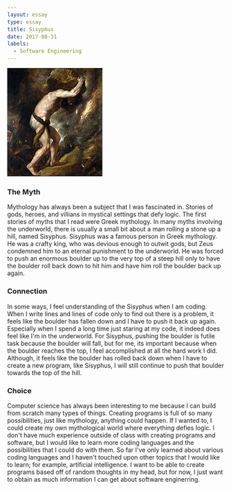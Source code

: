```yaml
---
layout: essay
type: essay
title: Sisyphus
date: 2017-08-31
labels:
  - Software Engineering
---
```

<img class = "ui centered large image" src = "../images/sisyphus.jpg">

### The Myth

Mythology has always been a subject that I was fascinated in. Stories of gods, heroes, and villians in mystical settings that defy logic. The first stories of myths that I read were Greek mythology. In many myths involving the underworld, there is usually a small bit about a man rolling a stone up a hill, named Sisyphus. Sisyphus was a famous person in Greek mythology. He was a crafty king, who was devious enough to outwit gods, but Zeus condemned him to an eternal punishment to the underworld. He was forced to push an enormous boulder up to the very top of a steep hill only to have the boulder roll back down to hit him and have him roll the boulder back up again. 

### Connection

In some ways, I feel understanding of the Sisyphus when I am coding. When I write lines and lines of code only to find out there is a problem, it feels like the boulder has fallen down and I have to push it back up again. Especially when I spend a long time just staring at my code, it indeed does feel like I'm in the underworld. For Sisyphus, pushing the boulder is futile task because the boulder will fall, but for me, its important because when the boulder reaches the top, I feel accomplished at all the hard work I did. Although, it feels like the boulder has rolled back down when I have to create a new program, like Sisyphus, I will still continue to push that boulder towards the top of the hill.

### Choice

Computer science has always been interesting to me because I can build from scratch many types of things. Creating programs is full of so many possibilities, just like mythology, anything could happen. If I wanted to, I could create my own mythological world where everything defies logic. I don't have much experience outside of class with creating programs and software, but I would like to learn more coding languages and the possibilities that I could do with them. So far I've only learned about various coding languages and I haven't touched upon other topics that I would like to learn; for example, artificial intelligence. I want to be able to create programs based off of random thoughts in my head, but for now, I just want to obtain as much information I can get about software enginerring.
